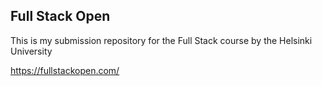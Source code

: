 ## Full Stack Open

This is my submission repository for the Full Stack course by the Helsinki University

https://fullstackopen.com/
